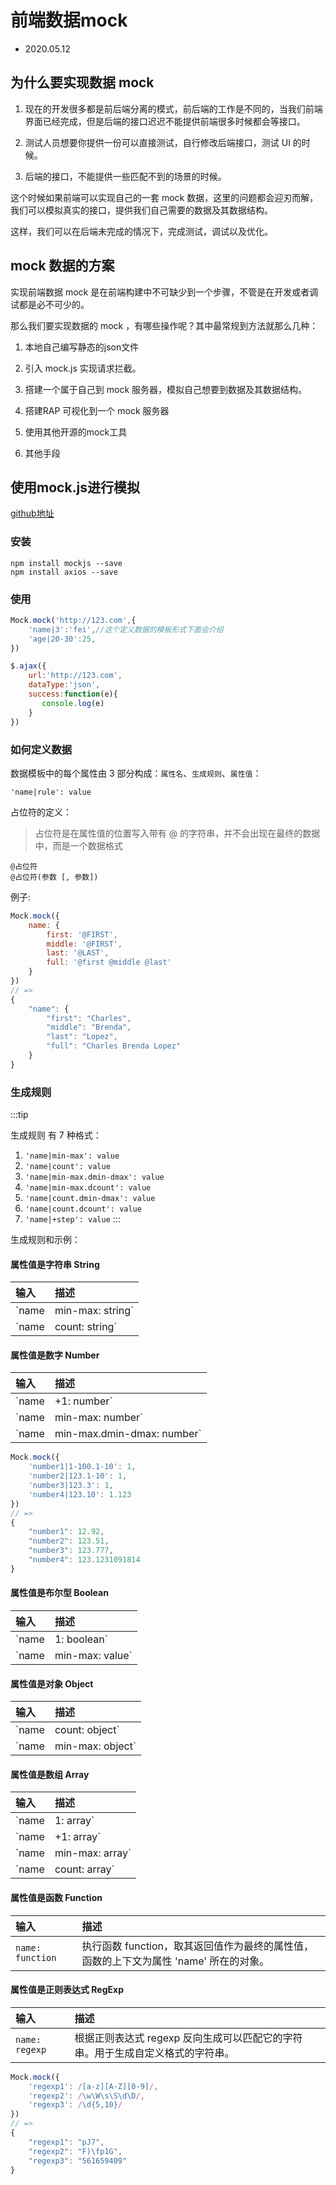 # 前端数据mock

- 2020.05.12

## 为什么要实现数据 mock 

1. 现在的开发很多都是前后端分离的模式，前后端的工作是不同的，当我们前端界面已经完成，但是后端的接口迟迟不能提供前端很多时候都会等接口。

2. 测试人员想要你提供一份可以直接测试，自行修改后端接口，测试 UI 的时候。

3. 后端的接口，不能提供一些匹配不到的场景的时候。

这个时候如果前端可以实现自己的一套 mock 数据，这里的问题都会迎刃而解，我们可以模拟真实的接口，提供我们自己需要的数据及其数据结构。

这样，我们可以在后端未完成的情况下，完成测试，调试以及优化。

## mock 数据的方案

实现前端数据 mock 是在前端构建中不可缺少到一个步骤，不管是在开发或者调试都是必不可少的。

那么我们要实现数据的 mock ，有哪些操作呢？其中最常规到方法就那么几种：

1. 本地自己编写静态的json文件

2. 引入 mock.js 实现请求拦截。

3. 搭建一个属于自己到 mock 服务器，模拟自己想要到数据及其数据结构。

4. 搭建RAP 可视化到一个 mock 服务器

5. 使用其他开源的mock工具

6. 其他手段


## 使用mock.js进行模拟

[github地址](https://github.com/nuysoft/Mock)

### 安装
```
npm install mockjs --save
npm install axios --save
```

### 使用

```js
Mock.mock('http://123.com',{
    'name|3':'fei',//这个定义数据的模板形式下面会介绍
    'age|20-30':25,
})

$.ajax({
    url:'http://123.com',
    dataType:'json',
    success:function(e){
       console.log(e)
    }
})
```

### 如何定义数据

数据模板中的每个属性由 3 部分构成：`属性名`、`生成规则`、`属性值`：

```
'name|rule': value
```

占位符的定义：

> 占位符是在属性值的位置写入带有 @ 的字符串，并不会出现在最终的数据中，而是一个数据格式

```
@占位符
@占位符(参数 [, 参数])
```

例子:

```js
Mock.mock({
    name: {
        first: '@FIRST',
        middle: '@FIRST',
        last: '@LAST',
        full: '@first @middle @last'
    }
})
// =>
{
    "name": {
        "first": "Charles",
        "middle": "Brenda",
        "last": "Lopez",
        "full": "Charles Brenda Lopez"
    }
}
```

### 生成规则

:::tip

生成规则 有 7 种格式：
1. `'name|min-max': value`
2. `'name|count': value`
3. `'name|min-max.dmin-dmax': value`
4. `'name|min-max.dcount': value`
5. `'name|count.dmin-dmax': value`
6. `'name|count.dcount': value`
7. `'name|+step': value`
:::

生成规则和示例：

#### 属性值是字符串 String

| 输入 | 描述 | 
| :--  |:--- |
|`name|min-max: string`| 通过重复 string 生成一个字符串，重复次数大于等于 min，小于等于 max。
| `name|count: string` | 通过重复 string 生成一个字符串，重复次数等于 count。

#### 属性值是数字 Number

| 输入 | 描述 | 
| :--  |:--- |
|`name|+1: number`| 属性值自动加 1，初始值为 number。
|`name|min-max: number` | 生成一个大于等于 min、小于等于 max 的整数，属性值 number 只是用来确定类型。
|`name|min-max.dmin-dmax: number` | 生成一个浮点数，整数部分大于等于 min、小于等于 max，小数部分保留 dmin 到 dmax 位。

```js
Mock.mock({
    'number1|1-100.1-10': 1,
    'number2|123.1-10': 1,
    'number3|123.3': 1,
    'number4|123.10': 1.123
})
// =>
{
    "number1": 12.92,
    "number2": 123.51,
    "number3": 123.777,
    "number4": 123.1231091814
}
```

#### 属性值是布尔型 Boolean

| 输入 | 描述 | 
| :--  |:--- |
|`name|1: boolean`| 随机生成一个布尔值，值为 true 的概率是 1/2，值为 false 的概率同样是 1/2。
|`name|min-max: value` | 随机生成一个布尔值，值为 value 的概率是 min / (min + max)，值为 !value 的概率是 max / (min + max)。

#### 属性值是对象 Object

| 输入 | 描述 | 
| :--  |:--- |
|`name|count: object`| 从属性值 object 中随机选取 count 个属性。
|`name|min-max: object` | 从属性值 object 中随机选取 min 到 max 个属性。

#### 属性值是数组 Array

| 输入 | 描述 | 
| :--  |:--- |
|`name|1: array`| 从属性值 array 中随机选取 1 个元素，作为最终值。
|`name|+1: array` | 从属性值 array 中顺序选取 1 个元素，作为最终值。
|`name|min-max: array` | 通过重复属性值 array 生成一个新数组，重复次数大于等于 min，小于等于 max。
|`name|count: array` | 通过重复属性值 array 生成一个新数组，重复次数为 count。

#### 属性值是函数 Function

| 输入 | 描述 | 
| :--  |:--- |
|`name: function`| 执行函数 function，取其返回值作为最终的属性值，函数的上下文为属性 'name' 所在的对象。

#### 属性值是正则表达式 RegExp

| 输入 | 描述 | 
| :--  |:--- |
|`name: regexp`| 根据正则表达式 regexp 反向生成可以匹配它的字符串。用于生成自定义格式的字符串。

```js
Mock.mock({
    'regexp1': /[a-z][A-Z][0-9]/,
    'regexp2': /\w\W\s\S\d\D/,
    'regexp3': /\d{5,10}/
})
// =>
{
    "regexp1": "pJ7",
    "regexp2": "F)\fp1G",
    "regexp3": "561659409"
}
```